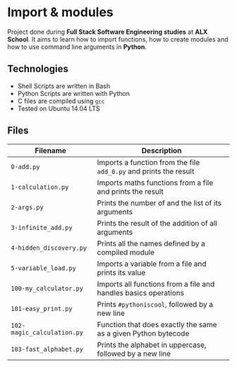 # Import & modules
Project done during **Full Stack Software Engineering studies** at **ALX School**. It aims to learn how to import functions, how to create modules and how to use command line arguments in **Python**.

## Technologies
* Shell Scripts are written in Bash
* Python Scripts are written with Python
* C files are compiled using `gcc` 
* Tested on Ubuntu 14.04 LTS

## Files
| Filename | Description |
| -------- | ----------- |
| `0-add.py` | Imports a function from the file `add_0.py` and prints the result |
| `1-calculation.py` | Imports maths functions from a file and prints the result|
| `2-args.py` | Prints the number of and the list of its arguments |
| `3-infinite_add.py` | Prints the result of the addition of all arguments |
| `4-hidden_discovery.py` | Prints all the names defined by a compiled module |
| `5-variable_load.py` | Imports a variable from a file and prints its value |
| `100-my_calculator.py` | Imports all functions from a file and handles basics operations |
| `101-easy_print.py` | Prints `#pythoniscool`, followed by a new line |
| `102-magic_calculation.py` | Function that does exactly the same as a given Python bytecode |
| `103-fast_alphabet.py` | Prints the alphabet in uppercase, followed by a new line |
